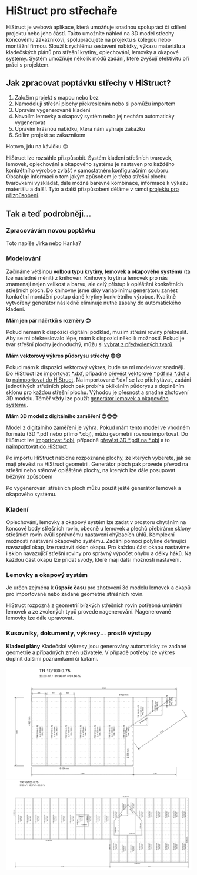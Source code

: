 # HiStruct pro střechaře

HiStruct je webová aplikace, která umožňuje snadnou spolupráci či sdílení projektu nebo jeho částí. Takto umožníte náhled na 3D model střechy koncovému zákazníkovi, spolupracujete na projektu s kolegou nebo montážní firmou.
Slouží k rychlému sestavení nabídky, výkazu materiálu a kladečských plánů pro střešní krytiny, oplechování, lemovky a okapové systémy. Systém umožňuje několik módů zadání, které zvyšují efektivitu při práci s projektem.

## Jak zpracovat poptávku střechy v HiStruct?

1. Založím projekt s mapou nebo bez
1. Namodeluji střešní plochy překreslením nebo si pomůžu importem
1. Upravím vygenerované kladení
1. Navolím lemovky a okapový systém nebo jej nechám automaticky vygenerovat
1. Upravím krásnou nabídku, která nám vyhraje zakázku
1. Sdílím projekt se zákazníkem

Hotovo, jdu na kávičku 😊

HiStruct lze rozsáhle přizpůsobit. Systém kladení střešních tvarovek, lemovek, oplechování a okapového systému je nastaven pro každého konkrétního výrobce zvlášť v samostatném konfiguračním souboru. Obsahuje informaci o tom jakým způsobem je třeba střešní plochu tvarovkami vyskládat, dále možné barevné kombinace, informace k výkazu materiálu a další. Tyto a další přizpůsobení děláme v rámci [projektu pro přizpůsobení](CustomisationProject.md).


## Tak a teď podrobněji...

### Zpracovávám novou poptávku

Toto napíše Jirka nebo Hanka?

### Modelování

Začínáme většinou **volbou typu krytiny, lemovek a okapového systému** (ta lze následně měnit) z knihoven. Knihovny krytin a lemovek pro nás znamenají nejen velikost a barvu, ale celý přístup k opláštění konkrétních střešních ploch. Do knihovny jsme díky variabilnímu generátoru zanést konkrétní montážní postup dané krytiny konkrétního výrobce. Kvalitně vytvořený generátor následně eliminuje nutné zásahy do automatického kladení.

**Mám jen pár náčrtků s rozměry 😊**

Pokud nemám k dispozici digitální podklad, musím střešní roviny překreslit. Aby se mi překreslovalo lépe, mám k dispozici několik možností. Pokud je tvar střešní plochy jednoduchý, můžu si [vybrat z předvolených tvarů](ModellingRoofs.md).

**Mám vektorový výkres půdorysu střechy 😊😊**

Pokud mám k dispozici vektorový výkres, bude se mi modelovat snadněji. Do HiStruct lze [importovat *.dxf](ImportDxf.md), případně [převést vektorové *.pdf na *.dxf](ConvertPdfToDxf.md) a to [naimportovat do HiStruct](ImportDxf.md). Na importované *.dxf se lze přichytávat, zadání jednotlivých střešních ploch pak probíhá oklikáním půdorysu s doplněním sklonu pro každou střešní plochu. Výhodou je přesnost a snadné zhotovení 3D modelu. Téměř vždy lze použít [generátor lemovek a okapového systému](GeneratorFlashing.md).

**Mám 3D model z digitálního zaměření 😊😊😊**

Model z digitálního zaměření je výhra. Pokud mám tento model ve vhodném formátu (3D *.pdf nebo přímo *.obj), můžu geometrii rovnou importovat. Do HiStruct lze [importovat *.obj](ImportObj.md), případně [převést 3D *.pdf na *.obj](Convert3dPdfToObj.md) a to [naimportovat do HiStruct](ImportObj.md).

Po importu HiStruct nabídne rozpoznané plochy, ze kterých vyberete, jak se mají převést na HiStruct geometrii. Generátor ploch pak provede převod na střešní nebo stěnové opláštěné plochy,  na kterých lze dále posupovat běžným způsobem

Po vygenerování střešních ploch můžu použít ještě generátor lemovek a okapového systému.

### Kladení

Oplechování, lemovky a okapový systém lze zadat v prostoru chytáním na koncové body střešních rovin, obecně u lemovek a plechů přebíráme sklony střešních rovin kvůli správnému nastavení ohýbacích úhlů. Komplexní možnosti nastavení okapového systému. Zadání pomocí polyline definující navazující okap, lze nastavit sklon okapu. Pro každou část okapu nastavíme i sklon navazující střešní roviny pro správný výpočet ohybu a délky háků. Na každou část okapu lze přidat svody, které mají další možnosti nastavení.

### Lemovky a okapový systém

Je určen zejména k **úspoře času** pro zhotovení 3d modelu lemovek a okapů pro importované nebo zadané geometrie střešních rovin.

HiStruct rozpozná z geometrií blízkých střešních rovin potřebná umístění lemovek a ze zvolených typů provede nagenerování. Nagenerované lemovky lze dále upravovat.

### Kusovníky, dokumenty, výkresy... prostě výstupy

**Kladecí plány**
Kladečské výkresy jsou generovány automaticky ze zadané geometrie a případných změn uživatele. V případě potřeby lze výkres doplnit dalšími poznámkami či kótami.

![Alt text](img/RoofTillingPlane1.png)
![Alt text](img/RoofTillingPlane2.png)